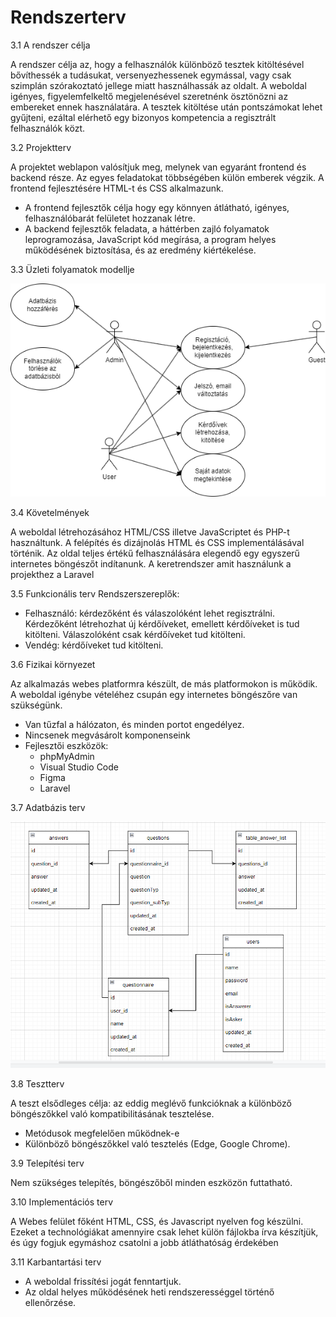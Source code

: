 # Rendszerterv

3.1 A rendszer célja

A rendszer célja az, hogy a felhasználók különböző tesztek kitöltésével bővíthessék a tudásukat, versenyezhessenek egymással, vagy csak szimplán szórakoztató jellege miatt használhassák az oldalt. A weboldal igényes, figyelemfelkeltő megjelenésével szeretnénk ösztönözni az embereket ennek használatára. A tesztek kitöltése után pontszámokat lehet gyűjteni, ezáltal elérhető egy bizonyos kompetencia a regisztrált felhasználók közt.

3.2 Projektterv

A projektet weblapon valósítjuk meg, melynek van egyaránt frontend és backend része. Az egyes feladatokat többségében külön emberek végzik. A frontend fejlesztésére HTML-t és CSS alkalmazunk.

  - A frontend fejlesztők célja hogy egy könnyen átlátható, igényes, felhasználóbarát felületet hozzanak létre.
  - A backend fejlesztők feladata, a háttérben zajló folyamatok leprogramozása, JavaScript kód megírása, a program helyes működésének biztosítása, és az eredmény           kiértékelése.


3.3 Üzleti folyamatok modellje

![My Image](Képernyőtervek/uzleti.png)

3.4 Követelmények

A weboldal létrehozásához HTML/CSS illetve JavaScriptet és PHP-t használtunk. A felépítés és dizájnolás HTML és CSS implementálásával történik. Az oldal teljes értékű felhasználására elegendő egy egyszerű internetes böngészőt indítanunk. A keretrendszer amit használunk a projekthez a Laravel


3.5 Funkcionális terv
Rendszerszereplők:
  - Felhasználó: kérdezőként és válaszolóként lehet regisztrálni. Kérdezőként létrehozhat új kérdőíveket, emellett kérdőíveket is tud kitölteni. Válaszolóként csak 
    kérdőíveket tud kitölteni.
  - Vendég: kérdőíveket tud kitölteni.

3.6 Fizikai környezet

Az alkalmazás webes platformra készült, de más platformokon is működik. A weboldal igénybe vételéhez csupán egy internetes böngészőre van szükségünk.

  - Van tűzfal a hálózaton, és minden portot engedélyez.
  - Nincsenek megvásárolt komponenseink
  - Fejlesztői eszközök:
    - phpMyAdmin
    - Visual Studio Code
    - Figma
    - Laravel

3.7 Adatbázis terv

![My Image](Képernyőtervek/adat.png)

3.8 Tesztterv

A teszt elsődleges célja: az eddig meglévő funkcióknak a különböző böngészőkkel való kompatibilitásának tesztelése.

  - Metódusok megfelelően működnek-e
  - Különböző böngészőkkel való tesztelés (Edge, Google Chrome).

3.9 Telepítési terv

Nem szükséges telepítés, böngészőből minden eszközön futtatható.

3.10 Implementációs terv

A Webes felület főként HTML, CSS, és Javascript nyelven fog készülni.	
Ezeket a technológiákat amennyire csak lehet külön fájlokba írva készítjük, és
úgy fogjuk egymáshoz csatolni a jobb átláthatóság érdekében 

3.11 Karbantartási terv

- A weboldal frissítési jogát fenntartjuk.
- Az oldal helyes működésének heti rendszerességgel történő ellenőrzése.
